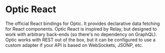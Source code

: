# Optic React

The official React bindings for Optic. It provides declarative data fetching for React components. Optic React is inspired by Relay, but designed to work with arbitrary back-ends (so there's no dependency on GraphQL). Optic works with REST out of the box, but it can be configured to use a custom adapter if your API is based on WebSockets, JSONP, etc.
